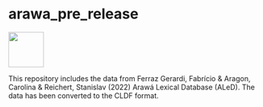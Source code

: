 # arawa_pre_release

<img src="https://github.com/LanguageStructure/arawa_pre_release/blob/main/map.png" width="70" height="70">

This repository includes the data from Ferraz Gerardi, Fabrício & Aragon, Carolina & Reichert, Stanislav (2022) Arawá Lexical Database (ALeD). The data has been converted to the CLDF format.
